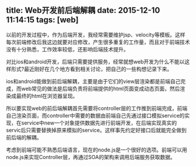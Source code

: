 title: Web开发前后端解耦
date: 2015-12-10 11:14:15
tags: [web]
---
以前的开发过程中，作为后端开发，我经常需要维护jsp、velocity等模板。这样每次前端修改后我这边就要对应修改，产生很多重复的工作量，而且对于前端技术没有十分熟悉，工作效率较低，还影响后端技术提升。

对比ios和android开发，后端只需要提供服务，经常就想web开发为什么不能以这样形式?最近刚好在几个地方看到相关讨论，把自己的一些构想记录下来。

ios和android能做到前后端解耦，主要是由于它们的view层渲染都是前端自己完成，而web常见的做法是后端负责将前端提供的html页面变成动态页面，然后渲染成最终的html在浏览器呈现。

所以要实现web的前后端解耦首先需要将controller层的工作推到前端完成，前端自己渲染页面，而controller中需要的数据由前端自己先通过接口模拟service的实现，在service中new一个对象提供数据先进行前端开发，在后端实现真实的servic后只需要替换掉原来模拟的service。这样事先约定好接口后就能完全做到前后端的解耦。

考虑到前端可能不熟悉后端语言，现在的node.js是一个很好的选项。前端可以用node.js来实现Controller层，再通过SOA的架构来调用后端服务获取数据。
